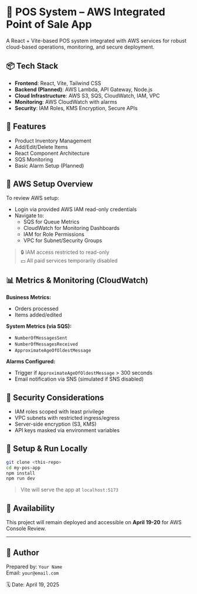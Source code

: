 
# 🧾 POS System – AWS Integrated Point of Sale App

A React + Vite-based POS system integrated with AWS services for robust cloud-based operations, monitoring, and secure deployment.

## 📦 Tech Stack

- **Frontend**: React, Vite, Tailwind CSS
- **Backend (Planned)**: AWS Lambda, API Gateway, Node.js
- **Cloud Infrastructure**: AWS S3, SQS, CloudWatch, IAM, VPC
- **Monitoring**: AWS CloudWatch with alarms
- **Security**: IAM Roles, KMS Encryption, Secure APIs

## 🔧 Features

- Product Inventory Management
- Add/Edit/Delete Items
- React Component Architecture
- SQS Monitoring
- Basic Alarm Setup (Planned)

## 🚀 AWS Setup Overview

To review AWS setup:
- Login via provided AWS IAM read-only credentials
- Navigate to:
  - SQS for Queue Metrics
  - CloudWatch for Monitoring Dashboards
  - IAM for Role Permissions
  - VPC for Subnet/Security Groups

> 🔒 IAM access restricted to read-only  
> 💵 All paid services temporarily disabled

## 📊 Metrics & Monitoring (CloudWatch)

**Business Metrics:**
- Orders processed
- Items added/edited

**System Metrics (via SQS):**
- `NumberOfMessagesSent`
- `NumberOfMessagesReceived`
- `ApproximateAgeOfOldestMessage`

**Alarms Configured:**
- Trigger if `ApproximateAgeOfOldestMessage` > 300 seconds
- Email notification via SNS (simulated if SNS disabled)

## 🔐 Security Considerations

- IAM roles scoped with least privilege
- VPC subnets with restricted ingress/egress
- Server-side encryption (S3, KMS)
- API keys masked via environment variables

## 🧪 Setup & Run Locally

```bash
git clone <this-repo>
cd my-pos-app
npm install
npm run dev
```

> Vite will serve the app at `localhost:5173`

## 📅 Availability

This project will remain deployed and accessible on **April 19-20** for AWS Console Review.

---

## 👤 Author

Prepared by: `Your Name`  
Email: `your@email.com`

🗓 Date: April 19, 2025
